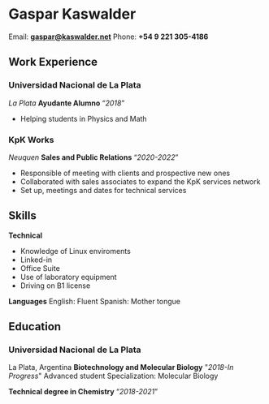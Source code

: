 # **Gaspar Kaswalder**

Email: **<gaspar@kaswalder.net>**
Phone: **+54 9 221 305-4186**

## Work Experience

### Universidad Nacional de La Plata

*La Plata*
**Ayudante Alumno**
“*2018*”

- Helping students in Physics and Math

### KpK Works

*Neuquen*
**Sales and Public Relations**
“*2020-2022*”

- Responsible of meeting with clients and prospective new ones
- Collaborated with sales associates to expand the KpK services network
- Set up, meetings and dates for technical services

## Skills

**Technical**

- Knowledge of Linux enviroments
- Linked-in
- Office Suite
- Use of laboratory equipment
- Driving on B1 license

**Languages**
English: Fluent
Spanish: Mother tongue

## Education

### Universidad Nacional de La Plata

La Plata, Argentina
**Biotechnology and Molecular Biology**
"*2018-In Progress*"
Advanced student
Specialization: Molecular Biology

**Technical degree in Chemistry**
“*2018-2021*”
